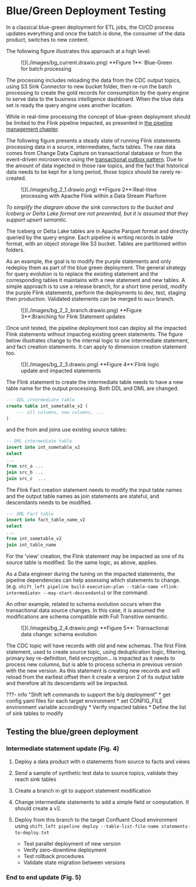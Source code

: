 
# Blue/Green Deployment Testing

In a classical blue-green deployment for ETL jobs, the CI/CD process updates everything and once the batch is done, the consumer of the data product, switches to new content. 

The following figure illustrates this approach at a high level:

<figure markdown="span">
![](./images/bg_current.drawio.png)
<caption>**Figure 1**: Blue-Green for batch processing</caption>
</figure>

The processing includes reloading the data from the CDC output topics, using S3 Sink Connector to new bucket folder, then re-run the batch processing to create the gold records for consumption by the query engine to serve data to the business intelligence dashboard. When the blue data set is ready the query engine uses another location.


While in real-time processing the concept of blue-green deployment should be limited to the Flink pipeline impacted, as presented in [the pipeline management chapter](./pipeline_mgr.md).

The following figure presents a steady state of running Flink statements processing data in a source, intermediates, facts tables. The raw data comes from Change Data Capture on transactional database or from the event-driven microservice using the [transactional outbox pattern](https://jbcodeforce.github.io/eda-studies/patterns/#transactional-outbox). Due to the amount of data ingected in those raw topics, and the fact that historical data needs to be kept for a long period, those topics should be rarely re-created. 

<figure markdown="span">
![](./images/bg_2_1.drawio.png)
<caption>**Figure 2**:Real-time processing with Apache Flink within a Data Stream Plarform</caption>
</figure>

*To simplify the diagram above the sink connectors to the bucket and Iceberg or Delta Lake format are not presented, but it is assumed that they support upsert semantic.* 

The Iceberg or Delta Lake tables are in Apache Parquet format and directly queried by the query engine. Each pipeline is writing records in table format, with an object storage like S3 bucket. Tables are partitioned within folders. 

As an example, the goal is to modify the purple statements and only redeploy them as part of the blue green deployment. The general strategy for query evolution is to replace the existing statement and the corresponding tables it maintains with a new statement and new tables. A simple approach is to use a release branch, for a short time period, modify the purple Flink statements, perform the deployments to dev, test, staging then production. Validated statements can be merged to `main` branch. 

<figure markdown="span">
![](./images/bg_2_2_branch.drawio.png)
<caption>**Figure 3**:Branching for Flink Statement updates</caption>
</figure>

Once unit tested, the pipeline deployment tool can deploy all the impacted Flink statements without impacting existing green statements. The figure below illustrates change to the internal logic to one intermediate statement, and fact creation statements. It can apply to dimension creation statement too. 

<figure markdown="span">
![](./images/bg_2_3.drawio.png)
<caption>**Figure 4**:Flink logic update and impacted statements</caption>
</figure>

The Flink statement to create the intermediate table needs to have a new table name for the output processing. Both DDL and DML are changed. 

```sql
--- DDL intermediate table
create table int_sometable_v2 (
    --- all columns, new columns, ...
)
```

and the from and joins use existing source tables:

```sql
-- DML intermediate table
insert into int_sometable_v2 
select 
...
from src_a ...
join src_b ... 
join src_c  ...
```

The Flink Fact creation statement needs to modify the input table names and the output table names as join statements are stateful, and descendants needs to be modified. 

```sql
--- DML Fact table
insert into fact_table_name_v2
select 
...
from int_sometable_v2 
join int_table_name
```

For the 'view' creation, the Flink statement may be impacted as one of its source table is modified. So the same logic, as above, applies.

As a Data engineer during the tuning on the impacted statements, the pipeline dependencies can help assessing which statements to change. (e.g. `shift_left pipeline build-execution-plan --table-name <flink-intermediate> --may-start-descendants`) or the command: 

An other example, related to schema evolution occurs when the transactional data source changes. In this case, it is assumed the modifications are schema compatible with Full Transitive semantic. 

<figure markdown="span">
![](./images/bg_2_4.drawio.png)
<caption>**Figure 5**: Transactional data change: schema evolution</caption>
</figure>

The CDC topic will have records with old and new schemas. The first Flink statement, used to create source topic, using deduplication logic, filtering, primary key re-definition, field encryption... is impacted as it needs to process new columns, but is able to process schema in previous version with the new version. As this statement is creating new records and will reload from the earliest offset then it create a version 2 of its output table and therefore all its descendants will be impacted.

???- info "Shift left commands to support the b/g deployment"
    * get config.yaml files for each target environment
    * set CONFIG_FILE environment variable accordingly
    * Verify impacted tables
    * Define the list of sink tables to modify


## Testing the blue/green deployment

### Intermediate statement update (Fig. 4)

1. Deploy a data product with n statements from source to facts and views
1. Send a sample of synthetic test data to source topics, validate they reach sink tables
1. Create a branch in git to support statement modification
1. Change intermediate statements to add a simple field or computation. It should create a v2.
1. Deploy from this branch to the target Confluent Cloud environment using `shift_left pipeline deploy --table-list-file-name statements-to-deploy.txt`

    * Test parallel deployment of new version
    * Verify zero-downtime deployment
    * Test rollback procedures
    * Validate state migration between versions

### End to end update (Fig. 5)